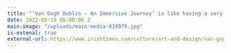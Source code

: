 ```yaml
---
title: "‘Van Gogh Dublin – An Immersive Journey’ is like having a very busy dream"
date: 2022-05-19 06:00:00 Z
main-image: "/uploads/main-media-819979.jpg"
is-extenal: true
external-url: https://www.irishtimes.com/culture/art-and-design/van-gogh-dublin-an-immersive-journey-is-like-having-a-very-busy-dream-1.4881960
---
```


